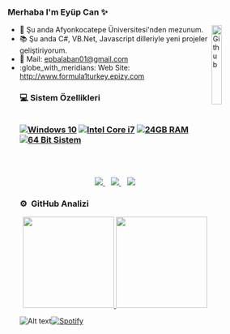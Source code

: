 ### Merhaba I'm Eyüp Can ✨ 
<p><a target="_blank" rel="noopener noreferrer" href="https://user-images.githubusercontent.com/48678280/88862734-4903af80-d201-11ea-968b-9c939d88a37c.gif"><img width="20%" align="right" alt="Github" src="https://user-images.githubusercontent.com/48678280/88862734-4903af80-d201-11ea-968b-9c939d88a37c.gif" style="max-width:68%;"></a></p>

<ul>
<li><g-emoji class="g-emoji" alias="telescope" fallback-src="https://github.githubassets.com/images/icons/emoji/unicode/1f52d.png">🔭</g-emoji> Şu anda Afyonkocatepe Üniversitesi'nden mezunum.</li>
 
<li><g-emoji class="g-emoji" alias="books" fallback-src="https://github.githubassets.com/images/icons/emoji/unicode/1f4da.png">📚</g-emoji> Şu anda C#, VB.Net, Javascript dilleriyle yeni projeler geliştiriyorum.</li>

 <li><g-emoji class="g-emoji" alias="incoming_envelope" fallback-src="https://github.githubassets.com/images/icons/emoji/unicode/1f4e8.png">📨</g-emoji> 
 Mail: <a href="mailto:epbalaban01@gmail.com">epbalaban01@gmail.com</a></li>
 
 <li><g-emoji class="g-emoji" alias=":globe_with_meridians:" fallback-src="https://github.githubassets.com/images/icons/emoji/unicode/1f4e8.png">
  :globe_with_meridians:</g-emoji> Web Site: <a href="http://www.formula1turkey.epizy.com">http://www.formula1turkey.epizy.com</a></li>
 <h3 align='left'>
  💻 Sistem Özellikleri<br/><br/>

  [![Windows 10](https://img.shields.io/badge/Windows%2010-%230078D6.svg?&style=flat-square&logo=windows&logoColor=white)](https://github.com/CodingAce123)
  [![Intel Core i7](https://img.shields.io/badge/Intel-Core%20i7%207th%20%20Gen-%230071C5.svg?&style=flat-square&logo=intel&logoColor=white)](https://github.com/CodingAce123)
  [![24GB RAM](https://img.shields.io/badge/RAM-24GB-%230071C5.svg?&style=flat-square&logoColor=white)](https://github.com/CodingAce123)
  [![64 Bit Sistem](https://img.shields.io/badge/System%20Type-64%20Bit-%230071C5.svg?&style=flat-square)](https://github.com/CodingAce123)
</h3>
 <br>
 <br>
 

<p align="center">
<a href="https://www.linkedin.com/in/epbalaban01/" rel="nofollow">
<img src="https://camo.githubusercontent.com/a493f6833f99fb3c85788d6d9305e6b7a42b838e5ee5d138fd9a8214a7e77472/68747470733a2f2f696d672e736869656c64732e696f2f62616467652f6c696e6b6564696e2d2532333030373742352e7376673f267374796c653d666f722d7468652d6261646765266c6f676f3d6c696e6b6564696e266c6f676f436f6c6f723d7768697465" data-canonical-src="https://img.shields.io/badge/linkedin-%230077B5.svg?&amp;style=for-the-badge&amp;logo=linkedin&amp;logoColor=white" style="max-width:100%;">
  </a>&nbsp;&nbsp;
  <a href="https://www.instagram.com/epbalaban01/" rel="nofollow">
    <img src="https://camo.githubusercontent.com/5c3f3164b340475c38f1ec3d8c6d0c6e8656fbccac25d06cfb86477079b88638/68747470733a2f2f696d672e736869656c64732e696f2f62616467652f696e7374616772616d2d2532334534343035462e7376673f267374796c653d666f722d7468652d6261646765266c6f676f3d696e7374616772616d266c6f676f436f6c6f723d7768697465" data-canonical-src="https://img.shields.io/badge/instagram-%23E4405F.svg?&amp;style=for-the-badge&amp;logo=instagram&amp;logoColor=white" style="max-width:100%;">       
  </a>&nbsp;&nbsp;
<img src="https://komarev.com/ghpvc/?username=epbalaban01&color=blueviolet&label=Profile+Views" >
</p>

### ⚙️ &nbsp;GitHub Analizi

<p align="center">
<a href="https://github.com/epbalaban01">
  <img height="180em" src="https://github-readme-stats-eight-theta.vercel.app/api?username=epbalaban01&show_icons=true&theme=tokyonight&include_all_commits=true&count_private=true"/>
  <img height="180em" src="https://github-readme-stats-eight-theta.vercel.app/api/top-langs/?username=epbalaban01&layout=compact&langs_count=8&theme=radical"/>
</a>
</p>


 


![Alt text](https://spotify-recently-played-readme.vercel.app/api?user=ipkp9kl1547rm2xujx95zdsxo&unique={true|1|on|yes})[![Spotify](https://novatorem.vercel.app/api/spotify?background_color=0d1117&border_color=ffffff)](https://open.spotify.com/user/ipkp9kl1547rm2xujx95zdsxo)
